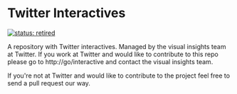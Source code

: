 # Twitter Interactives

[![status: retired](https://opensource.twitter.dev/status/retired.svg)](https://opensource.twitter.dev/status/#retired)

A repository with Twitter interactives. Managed by the visual insights team at
Twitter. If you work at Twitter and would like to contribute to this
repo please go to http://go/interactive and contact the visual insights
team.

If you're not at Twitter and would like to contribute to the
project feel free to send a pull request our way.
